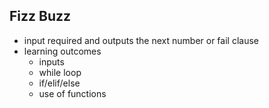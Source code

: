## Fizz Buzz
- input required and outputs the next number or fail clause
- learning outcomes
   - inputs
   - while loop
   - if/elif/else
   - use of functions